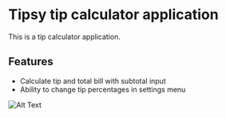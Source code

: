 # Tipsy tip calculator application

This is a tip calculator application.

## Features

* Calculate tip and total bill with subtotal input
* Ability to change tip percentages in settings menu

![Alt Text][gif]

[gif]: http://i.imgur.com/YS81aSp.gifv
